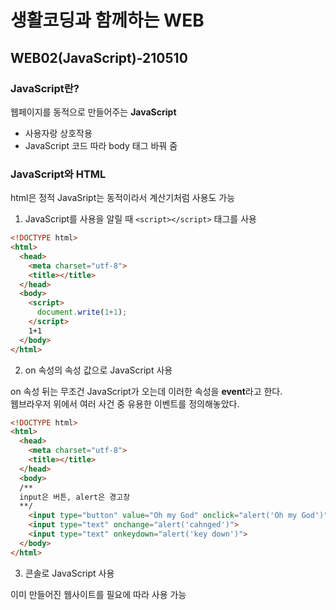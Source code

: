 # 생활코딩과 함께하는 WEB

## WEB02(JavaScript)-210510

### JavaScript란?

웹페이지를 동적으로 만들어주는 **JavaScript**  

- 사용자랑 상호작용
- JavaScript 코드 따라 body 태그 바꿔 줌

### JavaScript와 HTML

html은 정적 JavaSript는 동적이라서 계산기처럼 사용도 가능  

1. JavaScript를 사용을 알릴 때 `<script></script>` 태그를 사용  

```html
<!DOCTYPE html>
<html>
  <head>
    <meta charset="utf-8">
    <title></title>
  </head>
  <body>
    <script>
      document.write(1+1);
    </script>
    1+1  
  </body>
</html>
```

2. on 속성의 속성 값으로 JavaScript 사용

 on 속성 뒤는 무조건 JavaScript가 오는데 이러한 속성을 **event**라고 한다.   
 웹브라우저 위에서 여러 사건 중 유용한 이벤트를 정의해놓았다. 

```html
<!DOCTYPE html>
<html>
  <head>
    <meta charset="utf-8">
    <title></title>
  </head>
  <body>
  /** 
  input은 버튼, alert은 경고창
  **/
    <input type="button" value="Oh my God" onclick="alert('Oh my God')">
    <input type="text" onchange="alert('cahnged')">
    <input type="text" onkeydown="alert('key down')">
  </body>
</html>
```

3. 콘솔로 JavaScript 사용

이미 만들어진 웹사이트를 필요에 따라 사용 가능  
